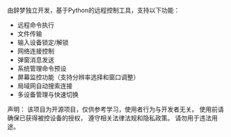 由辞梦独立开发，基于Python的远程控制工具，支持以下功能：
- 远程命令执行
- 文件传输
- 输入设备锁定/解锁
- 网络连接控制
- 弹窗消息发送
- 系统管理命令预设
- 屏幕监控功能（支持分辨率选择和窗口调整）
- 局域网自动搜索连接
- 多设备管理与快速切换

声明：
该项目为开源项目，仅供参考学习，使用者行为与开发者无关。
使用前请确保已获得被控设备的授权，
遵守相关法律法规和隐私政策。
请勿用于违法用途。
